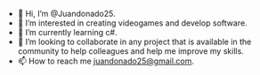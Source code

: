- 👋 Hi, I’m @Juandonado25.
- 👀 I’m interested in creating videogames and develop software.
- 🌱 I’m currently learning c#.
- 💞️ I’m looking to collaborate in any project that is available in the community to help colleagues and help me improve my skills.
- 📫 How to reach me juandonado25@gmail.com.

<!---
Juandonado25/Juandonado25 is a ✨ special ✨ repository because its `README.md` (this file) appears on your GitHub profile.
You can click the Preview link to take a look at your changes.
--->
